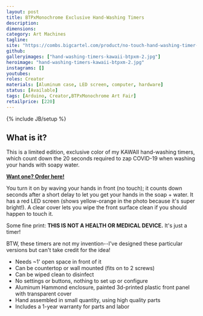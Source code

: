 ```yaml
---
layout: post
title: BTPxMonochrome Exclusive Hand-Washing Timers
description:
dimensions: 
category: Art Machines
tagline:
site: "https://combs.bigcartel.com/product/no-touch-hand-washing-timer-limited-edition-yellow"
github:
galleryimages: ["hand-washing-timers-kawaii-btpxm-2.jpg"]
heroimage: "hand-washing-timers-kawaii-btpxm-2.jpg"
instagrams: []
youtubes:
roles: Creator
materials: [Aluminum case, LED screen, computer, hardware]
status: [Available]
tags: [Arduino, Creator,BTPxMonochrome Art Fair]
retailprice: [220]
---
```

{% include JB/setup %}

## What is it?

This is a limited edition, exclusive color of my KAWAII hand-washing timers, which count down the 20 seconds required to zap COVID-19 when washing your hands with soapy water. 

<a href='https://combs.bigcartel.com/product/no-touch-hand-washing-timer-limited-edition-yellow'><b>Want one? Order here!</b></a>

You turn it on by waving your hands in front (no touch); it counts down seconds after a short delay to let you get your hands in the soap + water. It has a red LED screen (shows yellow-orange in the photo because it's super bright!). A clear cover lets you wipe the front surface clean if you should happen to touch it.

Some fine print: <b>THIS IS NOT A HEALTH OR MEDICAL DEVICE.</b> It's just a timer!

BTW, these timers are not my invention--I've designed these particular versions but can't take credit for the idea!

- Needs ~1' open space in front of it
- Can be countertop or wall mounted (fits on to 2 screws)
- Can be wiped clean to disinfect
- No settings or buttons, nothing to set up or configure
- Aluminum Hammond enclosure, painted 3d-printed plastic front panel with transparent cover
- Hand assembled in small quantity, using high quality parts
- Includes a 1-year warranty for parts and labor
